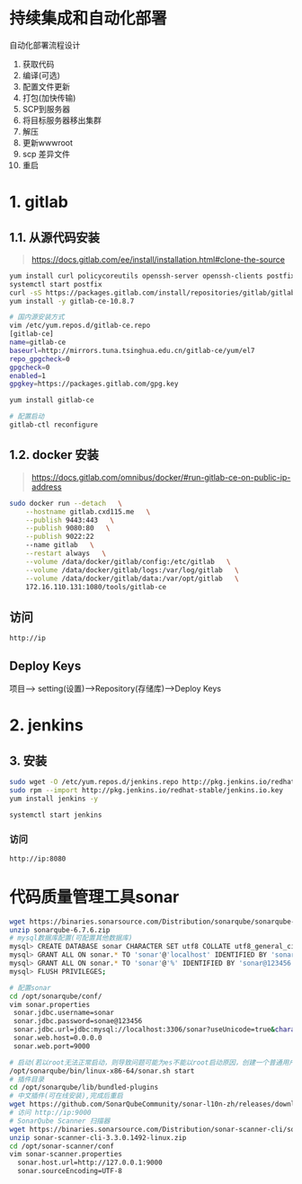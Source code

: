# 持续集成和自动化部署


<div class="details admonition info open">
    <div class="details-summary admonition-title">
        <i class="icon fas fa-info-circle fa-fw"></i>自动化部署流程设计<i class="details-icon fas fa-angle-right fa-fw"></i>
    </div>
    <div class="details-content">
        <div class="admonition-content">
            <ol>
                <li>获取代码</li>
                <li>编译(可选)</li>
                <li>配置文件更新</li>
                <li>打包(加快传输)</li>
                <li>SCP到服务器</li>
                <li>将目标服务器移出集群</li>
                <li>解压</li>
                <li>更新wwwroot</li>
                <li>scp 差异文件</li>
                <li>重启</li>
            </ol>
        </div>
    </div>
</div>


# 1. gitlab 
## 1.1. 从源代码安装  
> https://docs.gitlab.com/ee/install/installation.html#clone-the-source    


```bash
yum install curl policycoreutils openssh-server openssh-clients postfix
systemctl start postfix 
curl -sS https://packages.gitlab.com/install/repositories/gitlab/gitlab-ce/script.rpm.sh | sudo bash
yum install -y gitlab-ce-10.8.7

# 国内源安装方式
vim /etc/yum.repos.d/gitlab-ce.repo
[gitlab-ce]
name=gitlab-ce
baseurl=http://mirrors.tuna.tsinghua.edu.cn/gitlab-ce/yum/el7
repo_gpgcheck=0
gpgcheck=0
enabled=1
gpgkey=https://packages.gitlab.com/gpg.key

yum install gitlab-ce

# 配置启动 
gitlab-ctl reconfigure

```
## 1.2. docker 安装 
> https://docs.gitlab.com/omnibus/docker/#run-gitlab-ce-on-public-ip-address  

```bash
sudo docker run --detach   \
	--hostname gitlab.cxd115.me   \
	--publish 9443:443   \
	--publish 9080:80   \
	--publish 9022:22   
	--name gitlab   \
	--restart always   \
	--volume /data/docker/gitlab/config:/etc/gitlab   \
	--volume /data/docker/gitlab/logs:/var/log/gitlab   \
	--volume /data/docker/gitlab/data:/var/opt/gitlab   \
	172.16.110.131:1080/tools/gitlab-ce
```
## 访问
`http://ip`

## Deploy Keys
项目--> setting(设置)-->Repository(存储库)-->Deploy Keys


# 2. jenkins 
## 3. 安装 
```bash
sudo wget -O /etc/yum.repos.d/jenkins.repo http://pkg.jenkins.io/redhat-stable/jenkins.repo
sudo rpm --import http://pkg.jenkins.io/redhat-stable/jenkins.io.key
yum install jenkins -y 

systemctl start jenkins
```

### 访问
`http://ip:8080`


# 代码质量管理工具sonar  
```bash
wget https://binaries.sonarsource.com/Distribution/sonarqube/sonarqube-6.7.6.zip
unzip sonarqube-6.7.6.zip 
# mysql数据库配置(可配置其他数据库)
mysql> CREATE DATABASE sonar CHARACTER SET utf8 COLLATE utf8_general_ci;
mysql> GRANT ALL ON sonar.* TO 'sonar'@'localhost' IDENTIFIED BY 'sonar@123456';
mysql> GRANT ALL ON sonar.* TO 'sonar'@'%' IDENTIFIED BY 'sonar@123456';
mysql> FLUSH PRIVILEGES;

# 配置sonar
cd /opt/sonarqube/conf/ 
vim sonar.properties
 sonar.jdbc.username=sonar
 sonar.jdbc.password=sonae@123456
 sonar.jdbc.url=jdbc:mysql://localhost:3306/sonar?useUnicode=true&characterEncoding=utf8&rewriteBatchedStatements=true&useConfigs=maxPerformance&useSSL=false
 sonar.web.host=0.0.0.0
 sonar.web.port=9000

# 启动(若以root无法正常启动，则导致问题可能为es不能以root启动原因，创建一个普通用户，用普通用户即可) 
/opt/sonarqube/bin/linux-x86-64/sonar.sh start
# 插件目录
cd /opt/sonarqube/lib/bundled-plugins
# 中文插件(可在线安装),完成后重启
wget https://github.com/SonarQubeCommunity/sonar-l10n-zh/releases/download/sonar-l10n-zh-plugin-1.19/sonar-l10n-zh-plugin-1.19.jar
# 访问 http://ip:9000 
# SonarQube Scanner 扫描器
wget https://binaries.sonarsource.com/Distribution/sonar-scanner-cli/sonar-scanner-cli-3.3.0.1492-linux.zip
unzip sonar-scanner-cli-3.3.0.1492-linux.zip 
cd /opt/sonar-scanner/conf
vim sonar-scanner.properties 
  sonar.host.url=http://127.0.0.1:9000
  sonar.sourceEncoding=UTF-8


```

